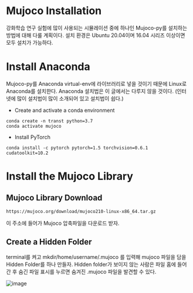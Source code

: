 # Mujoco Installation 

강화학습 연구 실험에 많이 사용되는 시뮬레이션 중에 하나인 Mujoco-py를 설치하는 방법에 대해 다룰 계획이다.
설치 환경은 Ubuntu 20.04이며 16.04 시리즈 이상이면 모두 설치가 가능하다.

# Install Anaconda

Mujoco-py를 Anaconda virtual-env에 라이브러리로 넣을 것이기 때문에 Linux로 Anaconda를 설치한다. Anaconda 설치법은 이 글에서는 다루지 않을 것이다. (인터넷에 많이 설치법이 많이 소개되어 있고 설치법이 쉽다.) 

+ Create and activate a conda environment
<pre><code>conda create -n transt python=3.7
conda activate mujoco</code></pre>

+ Install PyTorch
 <pre><code>conda install -c pytorch pytorch=1.5 torchvision=0.6.1 cudatoolkit=10.2
</code></pre>


# Install the Mujoco Library

## Mujoco Library Download

 <pre><code>https://mujoco.org/download/mujoco210-linux-x86_64.tar.gz
</code></pre>
이 주소에 들어가 Mujoco 압축파일을 다운로드 받자.

## Create a Hidden Folder

terminal를 켜고 mkdir/home/username/.mujoco 를 입력해 mujoco 파일을 담을 Hidden Folder를 하나 만들자. Hidden folder가 보이지 않는 사람은 파일 홈에 들어간 후 숨긴 파일 표시를 누르면 숨겨진 .mujoco 파일을 발견할 수 있다.

![image](https://user-images.githubusercontent.com/96813784/166398681-1bd5dc9b-1c5f-4450-af1c-182354dae1bf.png)
